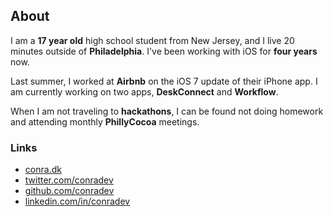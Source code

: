 ## About

I am a **17 year old** high school student from New Jersey, and I live 20 minutes outside of **Philadelphia**. I've been working with iOS for **four years** now.

Last summer, I worked at **Airbnb** on the iOS 7 update of their iPhone app. I am currently working on two apps, **DeskConnect** and **Workflow**.

When I am not traveling to **hackathons**, I can be found not doing homework and attending monthly **PhillyCocoa** meetings.

### Links

- [conra.dk](http://conra.dk)
- [twitter.com/conradev](https://twitter.com/conradev)
- [github.com/conradev](https://github.com/conradev)
- [linkedin.com/in/conradev](https://linkedin.com/in/conradev)
